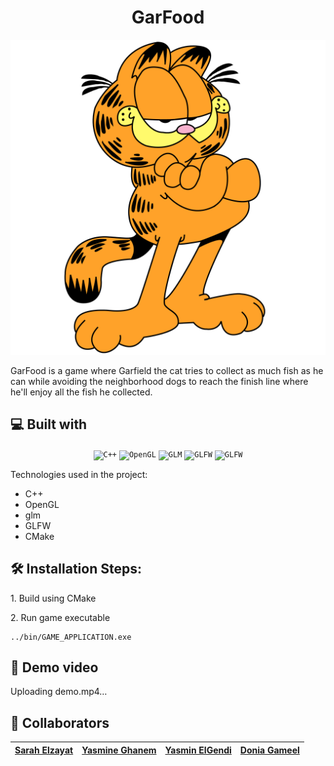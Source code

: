 <h1 align="center" id="title">GarFood</h1>

![1684862856024](image/readme/1684862856024.png)

<p id="description">GarFood is a game where Garfield the cat tries to collect as much fish as he can while avoiding the neighborhood dogs to reach the finish line where he'll enjoy all the fish he collected.</p>

<h2>💻 Built with</h2>

<div align="center">
	<code><img height="50" src="https://upload.wikimedia.org/wikipedia/commons/thumb/1/18/ISO_C%2B%2B_Logo.svg/1822px-ISO_C%2B%2B_Logo.svg.png" alt="C++" title="C++"/></code>
	<code><img height="50" src="https://upload.wikimedia.org/wikipedia/commons/thumb/e/e9/Opengl-logo.svg/2560px-Opengl-logo.svg.png" alt="OpenGL" title="OpenGL"/></code>
	<code><img height="50" src="https://upload.wikimedia.org/wikipedia/commons/5/5b/GLM_logo.png" alt="GLM" title="GLM"/></code>
	<code><img height="50" src="https://www.saashub.com/images/app/service_logos/38/b48cc85cebb2/large.png?1553244024" alt="GLFW" title="GLFW"/></code>
<code><img height="50" src="https://upload.wikimedia.org/wikipedia/commons/9/96/CMake-logo-triangle-high-res.png" alt="GLFW" title="GLFW"/></code></div>

Technologies used in the project:

* C++
* OpenGL
* glm
* GLFW
* CMake

<h2>🛠️ Installation Steps:</h2>

<p>1. Build using CMake</p>

<p>2. Run game executable</p>

```
../bin/GAME_APPLICATION.exe
```

<h2> 🎥 Demo video </h2>


Uploading demo.mp4…



<h2> 👥 Collaborators </h2>

| [Sarah Elzayat](https://github.com/SarahElzayat) | **[Yasmine Ghanem](https://github.com/yasmineghanem)** | **[Yasmin ElGendi](https://github.com/YasminElgendi)** | **[Donia Gameel](https://github.com/DoniaGameel)** |
| --------------------------------------------- | --------------------------------------------------------- | --------------------------------------------------------- | ----------------------------------------------------- |
